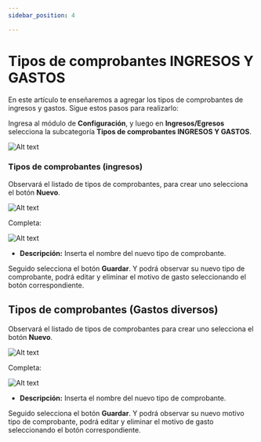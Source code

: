 ```yaml
---
sidebar_position: 4

---
```


# Tipos de comprobantes INGRESOS Y GASTOS

En este artículo te enseñaremos a agregar los tipos de comprobantes de ingresos y gastos. Sigue estos pasos para realizarlo:

Ingresa al módulo de **Configuración**, y luego en **Ingresos/Egresos** selecciona la subcategoría **Tipos de comprobantes INGRESOS Y GASTOS**.

![Alt text](img/metodosgastos8.jpg)

### Tipos de comprobantes (ingresos)

Observará el listado de tipos de comprobantes, para crear uno selecciona el botón **Nuevo**.

![Alt text](img/tipocomprobantes1.jpg)

Completa:

![Alt text](img/tipocomprobantes2.jpg)

* **Descripción:** Inserta el nombre del nuevo tipo de comprobante.
  
Seguido selecciona el botón **Guardar**. Y podrá observar su nuevo tipo de comprobante, podrá editar y eliminar el motivo de gasto seleccionando el botón correspondiente.

## Tipos de comprobantes (Gastos diversos)

Observará el listado de tipos de comprobantes para crear uno selecciona el botón **Nuevo**.

![Alt text](img/tipocomprobantes3.jpg)

Completa:

![Alt text](img/tipocomprobantes4.jpg)

* **Descripción:** Inserta el nombre del nuevo tipo de comprobante.
  
Seguido selecciona el botón **Guardar**. Y podrá observar su nuevo motivo tipo de comprobante, podrá editar y eliminar el motivo de gasto seleccionando el botón correspondiente.
